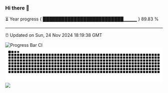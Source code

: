 ### Hi there 👋

⏳ Year progress { ██████████████████████████▁▁▁▁ } 89.83 %

---

⏰ Updated on Sun, 24 Nov 2024 18:19:38 GMT

![Progress Bar CI](https://github.com/liununu/liununu/workflows/Progress%20Bar%20CI/badge.svg)![](https://raw.githubusercontent.com/L1cardo/L1cardo/main/assets/github-contribution-grid-snake.svg)![](https://raw.githubusercontent.com/seesaws/seesaws/main/assets/github-contribution-grid-snake.svg)

